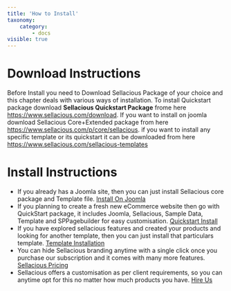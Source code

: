 ```yaml
---
title: 'How to Install'
taxonomy:
    category:
        - docs
visible: true
---
```


Download Instructions
===================================================================
Before Install you need to Download Sellacious Package of your choice and this chapter deals with various ways of installation.
To install Quickstart package download **Sellacious Quickstart Package** frome here  https://www.sellacious.com/download.
If you want to install on joomla download Sellacious Core+Extended package from here https://www.sellacious.com/p/core/sellacious. 
if you want to install any specific template or its quickstart it can be downloaded from here https://www.sellacious.com/sellacious-templates


Install Instructions
===================================================================
- If you already has a Joomla site, then you can just install Sellacious core package and Template file. [Install On Joomla](https://www.sellacious.com/documentation-v2#/learn/installuninstall/installation)
- If you planning to create a fresh new eCommerce website then go with QuickStart package, it includes Joomla, Sellacious, Sample Data, Template and SPPagebuilder for easy customisation. [Quickstart Install](https://www.sellacious.com/documentation-v2#/learn/installuninstall/quickstart-installation)
- If you have explored sellacious features and created your products and looking for another template, then you can just install that particulars template. [Template Installation](https://www.sellacious.com/documentation-v2#/learn/template/installing-template)
- You can hide Sellacious branding anytime with a single click once you purchase our subscription and it comes with many more features. [Sellacious Pricing](https://www.sellacious.com/pricing)
- Sellacious offers a customisation as per client requirements, so you can anytime opt for this no matter how much products you have. [Hire Us](https://www.sellacious.com/hire-us)




